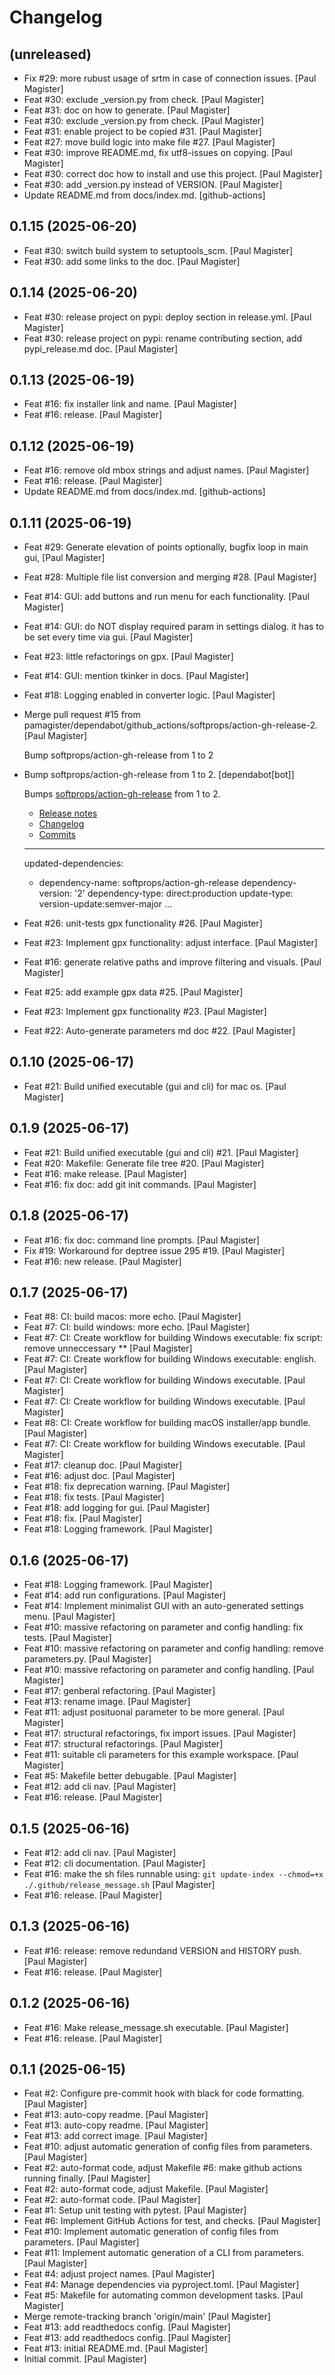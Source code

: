 Changelog
=========


(unreleased)
------------
- Fix #29: more rubust usage of srtm in case of connection issues. [Paul
  Magister]
- Feat #30: exclude _version.py from check. [Paul Magister]
- Feat #31: doc on how to generate. [Paul Magister]
- Feat #30: exclude _version.py from check. [Paul Magister]
- Feat #31: enable project to be copied #31. [Paul Magister]
- Feat #27: move build logic into make file #27. [Paul Magister]
- Feat #30: improve README.md, fix utf8-issues on copying. [Paul
  Magister]
- Feat #30: correct doc how to install and use this project. [Paul
  Magister]
- Feat #30: add _version.py instead of VERSION. [Paul Magister]
- Update README.md from docs/index.md. [github-actions]


0.1.15 (2025-06-20)
-------------------
- Feat #30: switch build system to setuptools_scm. [Paul Magister]
- Feat #30: add some links to the doc. [Paul Magister]


0.1.14 (2025-06-20)
-------------------
- Feat #30: release project on pypi: deploy section in release.yml.
  [Paul Magister]
- Feat #30: release project on pypi: rename contributing section, add
  pypi_release.md doc. [Paul Magister]


0.1.13 (2025-06-19)
-------------------
- Feat #16: fix installer link and name. [Paul Magister]
- Feat #16: release. [Paul Magister]


0.1.12 (2025-06-19)
-------------------
- Feat #16: remove old mbox strings and adjust names. [Paul Magister]
- Feat #16: release. [Paul Magister]
- Update README.md from docs/index.md. [github-actions]


0.1.11 (2025-06-19)
-------------------
- Feat #29: Generate elevation of points optionally, bugfix loop in main
  gui, [Paul Magister]
- Feat #28: Multiple file list conversion and merging #28. [Paul
  Magister]
- Feat #14: GUI: add buttons and run menu for each functionality. [Paul
  Magister]
- Feat #14: GUI: do NOT display required param in settings dialog. it
  has to be set every time via gui. [Paul Magister]
- Feat #23: little refactorings on gpx. [Paul Magister]
- Feat #14: GUI: mention tkinker in docs. [Paul Magister]
- Feat #18: Logging enabled in converter logic. [Paul Magister]
- Merge pull request #15 from
  pamagister/dependabot/github_actions/softprops/action-gh-release-2.
  [Paul Magister]

  Bump softprops/action-gh-release from 1 to 2
- Bump softprops/action-gh-release from 1 to 2. [dependabot[bot]]

  Bumps [softprops/action-gh-release](https://github.com/softprops/action-gh-release) from 1 to 2.
  - [Release notes](https://github.com/softprops/action-gh-release/releases)
  - [Changelog](https://github.com/softprops/action-gh-release/blob/master/CHANGELOG.md)
  - [Commits](https://github.com/softprops/action-gh-release/compare/v1...v2)

  ---
  updated-dependencies:
  - dependency-name: softprops/action-gh-release
    dependency-version: '2'
    dependency-type: direct:production
    update-type: version-update:semver-major
  ...
- Feat #26: unit-tests gpx functionality #26. [Paul Magister]
- Feat #23: Implement gpx functionality: adjust interface. [Paul
  Magister]
- Feat #16: generate relative paths and improve filtering and visuals.
  [Paul Magister]
- Feat #25: add example gpx data #25. [Paul Magister]
- Feat #23: Implement gpx functionality #23. [Paul Magister]
- Feat #22: Auto-generate parameters md doc #22. [Paul Magister]


0.1.10 (2025-06-17)
-------------------
- Feat #21: Build unified executable (gui and cli) for mac os. [Paul
  Magister]


0.1.9 (2025-06-17)
------------------
- Feat #21: Build unified executable (gui and cli) #21. [Paul Magister]
- Feat #20: Makefile: Generate file tree #20. [Paul Magister]
- Feat #16: make release. [Paul Magister]
- Feat #16: fix doc: add git init commands. [Paul Magister]


0.1.8 (2025-06-17)
------------------
- Feat #16: fix doc: command line prompts. [Paul Magister]
- Fix #19: Workaround for deptree issue 295 #19. [Paul Magister]
- Feat #16: new release. [Paul Magister]


0.1.7 (2025-06-17)
------------------
- Feat #8: CI: build macos: more echo. [Paul Magister]
- Feat #7: CI: build windows: more echo. [Paul Magister]
- Feat #7: CI: Create workflow for building Windows executable: fix
  script: remove unneccessary ** [Paul Magister]
- Feat #7: CI: Create workflow for building Windows executable: english.
  [Paul Magister]
- Feat #7: CI: Create workflow for building Windows executable. [Paul
  Magister]
- Feat #7: CI: Create workflow for building Windows executable. [Paul
  Magister]
- Feat #8: CI: Create workflow for building macOS installer/app bundle.
  [Paul Magister]
- Feat #7: CI: Create workflow for building Windows executable. [Paul
  Magister]
- Feat #17: cleanup doc. [Paul Magister]
- Feat #16: adjust doc. [Paul Magister]
- Feat #18: fix deprecation warning. [Paul Magister]
- Feat #18: fix tests. [Paul Magister]
- Feat #18: add logging for gui. [Paul Magister]
- Feat #18: fix. [Paul Magister]
- Feat #18: Logging framework. [Paul Magister]


0.1.6 (2025-06-17)
------------------
- Feat #18: Logging framework. [Paul Magister]
- Feat #14: add run configurations. [Paul Magister]
- Feat #14: Implement minimalist GUI with an auto-generated settings
  menu. [Paul Magister]
- Feat #10: massive refactoring on parameter and config handling: fix
  tests. [Paul Magister]
- Feat #10: massive refactoring on parameter and config handling: remove
  parameters.py. [Paul Magister]
- Feat #10: massive refactoring on parameter and config handling. [Paul
  Magister]
- Feat #17: genberal refactoring. [Paul Magister]
- Feat #13: rename image. [Paul Magister]
- Feat #11: adjust posituonal parameter to be more general. [Paul
  Magister]
- Feat #17: structural refactorings, fix import issues. [Paul Magister]
- Feat #17: structural refactorings. [Paul Magister]
- Feat #11: suitable cli parameters for this example workspace. [Paul
  Magister]
- Feat #5: Makefile better debugable. [Paul Magister]
- Feat #12: add cli nav. [Paul Magister]
- Feat #16: release. [Paul Magister]


0.1.5 (2025-06-16)
------------------
- Feat #12: add cli nav. [Paul Magister]
- Feat #12: cli documentation. [Paul Magister]
- Feat #16: make the sh files runnable using: ```git update-index
  --chmod=+x ./.github/release_message.sh``` [Paul Magister]
- Feat #16: release. [Paul Magister]


0.1.3 (2025-06-16)
------------------
- Feat #16: release: remove redundand VERSION and HISTORY push. [Paul
  Magister]
- Feat #16: release. [Paul Magister]


0.1.2 (2025-06-16)
------------------
- Feat #16: Make release_message.sh executable. [Paul Magister]
- Feat #16: release. [Paul Magister]


0.1.1 (2025-06-15)
------------------
- Feat #2: Configure pre-commit hook with black for code formatting.
  [Paul Magister]
- Feat #13: auto-copy readme. [Paul Magister]
- Feat #13: auto-copy readme. [Paul Magister]
- Feat #13: add correct image. [Paul Magister]
- Feat #10: adjust automatic generation of config files from parameters.
  [Paul Magister]
- Feat #2: auto-format code, adjust Makefile #6: make github actions
  running finally. [Paul Magister]
- Feat #2: auto-format code, adjust Makefile. [Paul Magister]
- Feat #2: auto-format code. [Paul Magister]
- Feat #1: Setup unit testing with pytest. [Paul Magister]
- Feat #6: Implement GitHub Actions for test, and checks. [Paul
  Magister]
- Feat #10: Implement automatic generation of config files from
  parameters. [Paul Magister]
- Feat #11: Implement automatic generation of a CLI from parameters.
  [Paul Magister]
- Feat #4: adjust project names. [Paul Magister]
- Feat #4: Manage dependencies via pyproject.toml. [Paul Magister]
- Feat #5: Makefile for automating common development tasks. [Paul
  Magister]
- Merge remote-tracking branch 'origin/main' [Paul Magister]
- Feat #13: add readthedocs config. [Paul Magister]
- Feat #13: add readthedocs config. [Paul Magister]
- Feat #13: initial README.md. [Paul Magister]
- Initial commit. [Paul Magister]


